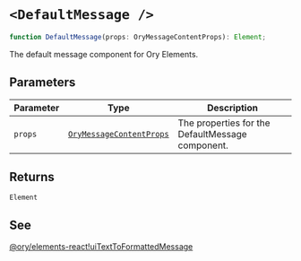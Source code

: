 # `<DefaultMessage />`

```ts
function DefaultMessage(props: OryMessageContentProps): Element;
```

The default message component for Ory Elements.

## Parameters

| Parameter | Type | Description |
| ------ | ------ | ------ |
| `props` | [`OryMessageContentProps`](../../interfaces/OryMessageContentProps.md) | The properties for the DefaultMessage component. |

## Returns

`Element`

## See

[@ory/elements-react!uiTextToFormattedMessage](../../functions/uiTextToFormattedMessage.md)
